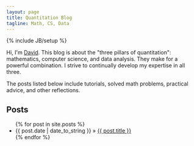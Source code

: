 ```yaml
---
layout: page
title: Quantitation Blog
tagline: Math, CS, Data
---
```

{% include JB/setup %}


Hi, I'm [David](http://stat.yale.edu/~wdb22). This blog is about the "three pillars of quantitation": mathematics, computer science, and data analysis. They make for a powerful combination. I strive to continually develop my expertise in all three.

The posts listed below include tutorials, solved math problems, practical advice, and other reflections.


## Posts

<ul class="posts">
  {% for post in site.posts %}
    <li><span>{{ post.date | date_to_string }}</span> &raquo; <a href="{{ BASE_PATH }}{{ post.url }}">{{ post.title }}</a></li>
  {% endfor %}
</ul>

